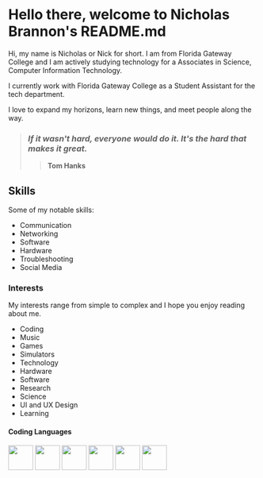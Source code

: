
# Hello there, welcome to Nicholas Brannon's README.md

Hi, my name is Nicholas or Nick for short. I am from Florida Gateway College and I am actively studying technology for a Associates in Science, Computer Information Technology.

I currently work with Florida Gateway College as a Student Assistant for the tech department.

I love to expand my horizons, learn new things, and meet people along the way. 

> ### ***If it wasn't hard, everyone would do it. It's the hard that makes it great.***
>> **Tom Hanks**

## Skills

Some of my notable skills:
- Communication 
- Networking
- Software
- Hardware
- Troubleshooting
- Social Media


### Interests

My interests range from simple to complex and I hope you enjoy reading about me.

- Coding
- Music
- Games
- Simulators
- Technology
- Hardware
- Software
- Research
- Science 
- UI and UX Design
- Learning

#### Coding Languages
<img src="https://cdn-icons-png.flaticon.com/512/919/919827.png" width="50" height="50"> <img src="https://cdn-icons-png.freepik.com/512/919/919826.png" width="50" height="50"> <img src="https://cdn-icons-png.freepik.com/512/919/919852.png" width="50" height="50"> <img src="https://cdn-icons-png.flaticon.com/512/919/919854.png" width="50" height="50"> <img src="https://rust-lang.org/logos/rust-logo-512x512.png" width="50" height="50"> <img src="https://cdn-icons-png.flaticon.com/512/919/919836.png" width="50" height="50">
